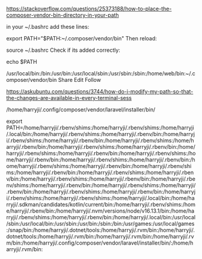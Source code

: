 https://stackoverflow.com/questions/25373188/how-to-place-the-composer-vendor-bin-directory-in-your-path

in your ~/.bashrc add these lines:

export PATH="$PATH:~/.composer/vendor/bin"
Then reload:

source ~/.bashrc
Check if its added correctly:

echo $PATH

/usr/local/bin:/bin:/usr/bin:/usr/local/sbin:/usr/sbin:/sbin:/home/web/bin:~/.composer/vendor/bin
Share
Edit
Follow


https://askubuntu.com/questions/3744/how-do-i-modify-my-path-so-that-the-changes-are-available-in-every-terminal-sess



/home/harryji/.config/composer/vendor/laravel/installer/bin/

export PATH=/home/harryji/.rbenv/shims:/home/harryji/.rbenv/shims:/home/harryji/.local/bin:/home/harryji/.rbenv/shims:/home/harryji/.rbenv/bin:/home/harryji/.rbenv/shims:/home/harryji/.rbenv/bin:/home/harryji/.rbenv/shims:/home/harryji/.rbenv/bin:/home/harryji/.rbenv/shims:/home/harryji/.rbenv/bin:/home/harryji/.rbenv/shims:/home/harryji/.rbenv/bin:/home/harryji/.rbenv/shims:/home/harryji/.rbenv/bin:/home/harryji/.rbenv/shims:/home/harryji/.rbenv/bin:/home/harryji/.rbenv/shims:/home/harryji/.rbenv/bin:/home/harryji/.rbenv/shims:/home/harryji/.rbenv/bin:/home/harryji/.rbenv/shims:/home/harryji/.rbenv/bin:/home/harryji/.rbenv/shims:/home/harryji/.rbenv/bin:/home/harryji/.rbenv/shims:/home/harryji/.rbenv/bin:/home/harryji/.rbenv/shims:/home/harryji/.rbenv/bin:/home/harryji/.rbenv/shims:/home/harryji/.rbenv/bin:/home/harryji/.rbenv/shims:/home/harryji/.rbenv/shims:/home/harryji/.local/bin:/home/harryji/.sdkman/candidates/kotlin/current/bin:/home/harryji/.rbenv/shims:/home/harryji/.rbenv/bin:/home/harryji/.nvm/versions/node/v16.13.1/bin:/home/harryji/.rbenv/shims:/home/harryji/.rbenv/bin:/home/harryji/.local/bin:/usr/local/sbin:/usr/local/bin:/usr/sbin:/usr/bin:/sbin:/bin:/usr/games:/usr/local/games:/snap/bin:/home/harryji/.dotnet/tools:/home/harryji/.rvm/bin:/home/harryji/.dotnet/tools:/home/harryji/.rvm/bin:/home/harryji/.rvm/bin:/home/harryji/.rvm/bin:/home/harryji/.config/composer/vendor/laravel/installer/bin/:/home/harryji/.rvm/bin: